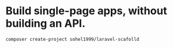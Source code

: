 # Build single-page apps, without building an API.

```bash
composer create-project sohel1999/laravel-scafolld
```
